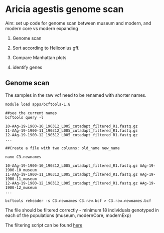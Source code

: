 # Aricia agestis genome scan

Aim: set up code for genome scan between museum and modern, and modern core vs modern expanding

1. Genome scan

2. Sort according to Heliconius gff. 

3. Compare Manhattan plots

4. identify genes



## Genome scan

The samples in the raw vcf need to be renamed with shorter names. 
```
module load apps/bcftools-1.8

##see the current names
bcftools query -l 

10-AAg-19-1900-10_190312_L005_cutadapt_filtered_R1.fastq.gz
11-AAg-19-1900-11_190312_L005_cutadapt_filtered_R1.fastq.gz
12-AAg-19-1900-12_190312_L005_cutadapt_filtered_R1.fastq.gz
...

##Create a file with two columns: old_name new_name

nano C3.newnames

10-AAg-19-1900-10_190312_L005_cutadapt_filtered_R1.fastq.gz	AAg-19-1900-10_museum
11-AAg-19-1900-11_190312_L005_cutadapt_filtered_R1.fastq.gz	AAg-19-1900-11_museum
12-AAg-19-1900-12_190312_L005_cutadapt_filtered_R1.fastq.gz	AAg-19-1900-12_museum
...

bcftools reheader -s C3.newnames C3.raw.bcf > C3.raw.newnames.bcf
```

The file should be filtered correctly - minimum 18 individuals genotyped in each of the populations (museum, modernCore, modernExp)

The filtering script can be found [here](https://github.com/alexjvr1/UKButterflies/blob/master/03c_variants_filtering_ExpandingPops_July2019.sh)

